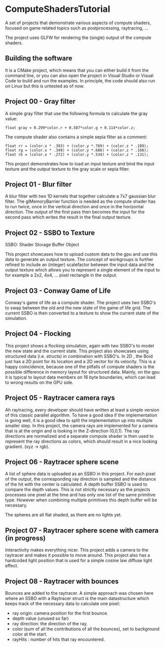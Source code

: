 # ComputeShadersTutorial
A set of projects that demonstrate various aspects of compute shaders, focused on game related topics such as postprocessing, raytracing, ...

The project uses GLFW for rendering the (single) output of the compute shaders. 

## Building the software

It is a CMake project, which means that you can either build it from the command line, or you can also open the project in Visual Studio or Visual Code to build and run the examples.
In principle, the code should also run on Linux but this is untested as of now.

## Project 00 - Gray filter

A simple gray filter that use the following formula to calculate the gray value:

```
float gray = 0.299*color.r + 0.587*color.g + 0.114*color.z;
```
The compute shader also contains a simple sepia filter as a comment:

```
float rr = (color.x * .393) + (color.y *.769) + (color.z * .189);
float rg = (color.x * .349) + (color.y *.686) + (color.z * .168);
float rb = (color.x * .272) + (color.y *.534) + (color.z * .131);
```
This project demonstrates how to load an input texture and bind the input texture and the output texture to the gray scale or sepia filter.

## Project 01 - Blur filter

A blur filter with two 1D kernels that together calculate a 7x7 gaussian blur filter. The glMemoryBarrier function is needed as the compute shader has to
 run twice, once in the vertical direction and once in the horizontal direction. The output of the first pass then becomes the input for the second pass which
 writes the result in the final output texture.

## Project 02 - SSBO to Texture

SSBO: Shader Storage Buffer Object

This project showcases how to upload custom data to the gpu and use this data to generate an output texture. The concept of workgroups is further refined to include an 
(integer) scalefactor between the input data and the output texture which allows you to represent a single element of the input to for example a 2x2, 4x4, ... pixel rectangle in the output.

## Project 03 - Conway Game of Life

Conway's game of life as a compute shader. The project uses two SSBO's to swap between the old and the new state of the game of life grid. The current SSBO is then converted to a texture to
 show the current state of the simulation.

## Project 04 - Flocking

 This project shows a flocking simulation, again with two SSBO's to model the new state and the current state. This project also showcases using structured data (i.e. structs) in combination with
  SSBO's. In 2D , the Boid just has a 2D point for its location and a 2D vector for its velocity. This is a happy coincidence, because one of the pitfalls of compute shaders is the possible difference
  in memory layout for structured data. Mainly, on the gpu it is typical to layout data members on 16 byte boundaries, which can lead to wrong results on the GPU side.

## Project 05 - Raytracer camera rays

 Ah raytracing, every developer should have written at least a simple version of this classic parallel algorithm. To have a good idea if the implementation is going well, it is a good idea to split the implementation
  up into multiple smaller step. In this project, the camera rays are implemented for a camera that is at the origin and is looking in the Z-direction (0,0,1). The ray directions are normalized and a separate compute shader
   is then used to represent the ray directions as colors, which should result in a nice looking gradient. (xyz -> rgb).

## Project 06 - Raytracer sphere scene

A list of sphere data is uploaded as an SSBO in this project. For each pixel of the output, the corresponding ray direction is sampled and the distance of the hit with the center is calculated. A depth buffer SSBO is used
 to compare the depth values. This is not strictly necessary as the projects processes one pixel at the time and has only one list of the same primitive type. However when combining multiple primitives this depth buffer will be necessary. 

 The spheres are all flat shaded, as there are no lights yet.

## Project 07 - Raytracer sphere scene with camera (in progress)

Interactivity makes everything nicer. This project adds a camera to the raytracer and makes it possible to move around. This project also has a hardcoded light position that is used for a simple cosine law diffuse light effect.
 
## Project 08 - Raytracer with bounces

Bounces are added to the raytracer. A simple approach was chosen here where an SSBO with a Raytracer
 struct is the main datastructure which keeps track of the necessary data to calculate one pixel:
 
 - ray origin: camera position for the first bounce.
 - depth value (unused so far)
 - ray direction: the direction of the ray.
 - color (sum of all the contributions of all the bounces), set to background color at the start.
 - rayHits : number of hits that ray encountered.
 
